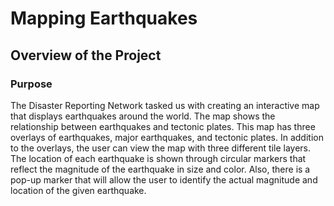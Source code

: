 # Mapping Earthquakes
## Overview of the Project
### Purpose
The Disaster Reporting Network tasked us with creating an interactive map that displays earthquakes around the world. The map shows the relationship between earthquakes and tectonic plates. This map has three overlays of earthquakes, major earthquakes, and tectonic plates. In addition to the overlays, the user can view the map with three different tile layers. The location of each earthquake is shown through circular markers that reflect the magnitude of the earthquake in size and color. Also, there is a pop-up marker that will allow the user to identify the actual magnitude and location of the given earthquake.
